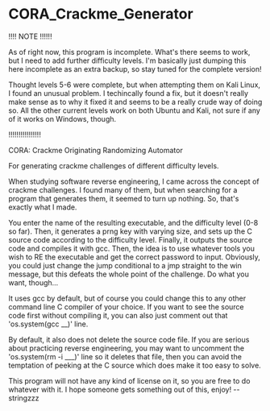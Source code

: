 # CORA_Crackme_Generator

!!!! NOTE !!!!!!

As of right now, this program is incomplete. What's there seems to work, but I need to add further difficulty levels.
I'm basically just dumping this here incomplete as an extra backup, so stay tuned for the complete version!

Thought levels 5-6 were complete, but when attempting them on Kali Linux, I found an unusual problem. I techincally found a fix,
but it doesn't really make sense as to why it fixed it and seems to be a really crude way of doing so.
All the other current levels work on both Ubuntu and Kali, not sure if any of it works on Windows, though.

!!!!!!!!!!!!!!!!

CORA: Crackme Originating Randomizing Automator

For generating crackme challenges of different difficulty levels.

When studying software reverse engineering, I came across the concept of crackme challenges. I found many of them, but when searching for a program
that generates them, it seemed to turn up nothing. So, that's exactly what I made.

You enter the name of the resulting executable, and the difficulty level (0-8 so far). Then, it generates a prng key with varying size, and
sets up the C source code according to the difficulty level. Finally, it outputs the source code and compiles it with gcc. Then, the idea is to use whatever tools
you wish to RE the executable and get the correct password to input. Obviously, you could just change the jump conditional to a jmp straight to
the win message, but this defeats the whole point of the challenge. Do what you want, though...

It uses gcc by default, but of course you could change this to any other command line C compiler of your choice. 
If you want to see the source code first without compiling it, you can also just comment out that 'os.system(gcc __)' line. 

By default, it also does not delete the source code file. If you are serious about practicing reverse engineering, you may want to 
uncomment the 'os.system(rm -i ___)' line so it deletes that file, then you can avoid the temptation of peeking at the C source which does make it too easy to solve.

This program will not have any kind of license on it, so you are free to do whatever with it.
I hope someone gets something out of this, enjoy!
--stringzzz
